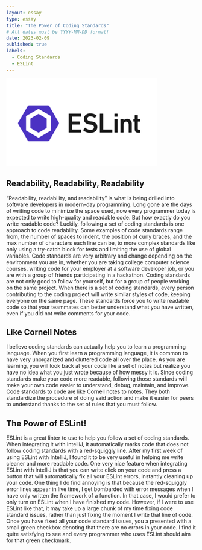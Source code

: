 ```yaml
---
layout: essay
type: essay
title: "The Power of Coding Standards"
# All dates must be YYYY-MM-DD format!
date: 2023-02-09
published: true
labels:
  - Coding Standards
  - ESLint
---
```


<img width="400px" class="pe-4" src="../img/eslint.png">

## Readability, Readability, Readability

“Readability, readability, and readability” is what is being drilled into software developers in modern-day programming. Long gone are the days of writing code to minimize the space used, now every programmer today is expected to write high-quality and readable code. But how exactly do you write readable code? Luckily, following a set of coding standards is one approach to code readability. Some examples of code standards range from, the number of spaces to indent, the position of curly braces, and the max number of characters each line can be, to more complex standards like only using a try-catch block for tests and limiting the use of global variables. Code standards are very arbitrary and change depending on the environment you are in, whether you are taking college computer science courses, writing code for your employer at a software developer job, or you are with a group of friends participating in a hackathon. Coding standards are not only good to follow for yourself, but for a group of people working on the same project. When there is a set of coding standards, every person contributing to the coding project will write similar styles of code, keeping everyone on the same page. These standards force you to write readable code so that your teammates can better understand what you have written, even if you did not write comments for your code.

## Like Cornell Notes

I believe coding standards can actually help you to learn a programming language. When you first learn a programming language, it is common to have very unorganized and cluttered code all over the place. As you are learning, you will look back at your code like a set of notes but realize you have no idea what you just wrote because of how messy it is. Since coding standards make your code more readable, following those standards will make your own code easier to understand, debug, maintain, and improve. Code standards to code are like Cornell notes to notes. They both standardize the procedure of doing said action and make it easier for peers to understand thanks to the set of rules that you must follow. 

## The Power of ESLint!

ESLint is a great linter to use to help you follow a set of coding standards. When integrating it with IntelliJ, it automatically marks code that does not follow coding standards with a red-squiggly line. After my first week of using ESLint with IntelliJ, I found it to be very useful in helping me write cleaner and more readable code. One very nice feature when integrating ESLint with IntelliJ is that you can write click on your code and press a button that will automatically fix all your ESLint errors, instantly cleaning up your code. One thing I do find annoying is that because the red-squiggly error lines appear in live time, I get bombarded with error messages when I have only written the framework of a function. In that case, I would prefer to only turn on ESLint when I have finished my code. However, if I were to use ESLint like that, it may take up a large chunk of my time fixing code standard issues, rather than just fixing the moment I write that line of code. Once you have fixed all your code standard issues, you a presented with a small green checkbox denoting that there are no errors in your code. I find it quite satisfying to see and every programmer who uses ESLint should aim for that green checkmark. 
